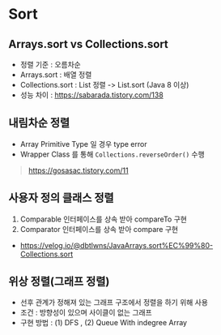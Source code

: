 # Sort

## Arrays.sort vs Collections.sort
- 정렬 기준 : 오름차순
- Arrays.sort : 배열 정렬
- Collections.sort : List 정렬 -> List.sort (Java 8 이상)
- 성능 차이 : https://sabarada.tistory.com/138

## 내림차순 정렬
- Array Primitive Type 일 경우 type error
- Wrapper Class 를 통해 `Collections.reverseOrder()` 수행
> https://gosasac.tistory.com/11

## 사용자 정의 클래스 정렬
1. Comparable 인터페이스를 상속 받아 compareTo 구현
2. Comparator 인터페이스를 상속 받아 compare 구현
- https://velog.io/@dbtlwns/JavaArrays.sort%EC%99%80-Collections.sort

## 위상 정렬(그래프 정렬)
- 선후 관계가 정해져 있는 그래프 구조에서 정렬을 하기 위해 사용
- 조건 : 방향성이 있으며 사이클이 없는 그래프
- 구현 방법 : (1) DFS , (2) Queue With indegree Array